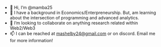 - 👋 Hi, I’m @mamba25
- 🌱 I have a background in Economics/Enterpreneurship. But, am learning about the intersection of programming and advanced analytics.
- 💞️ I’m looking to collaborate on anything research related within Web2/Web3
- 📫 I can be reached at mashelby24@gmail.com or on discord. Email me for more information!
<!---
mamba25/mamba25 is my personal sandbox for conducting anything research related!
--->
